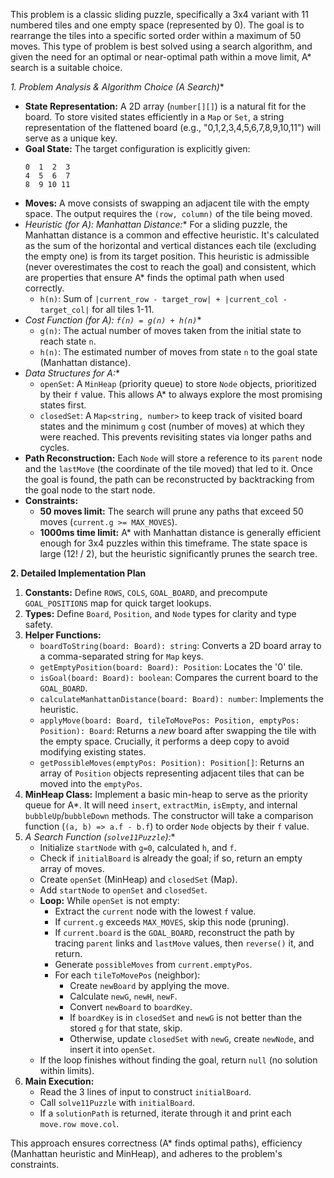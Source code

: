 This problem is a classic sliding puzzle, specifically a 3x4 variant with 11 numbered tiles and one empty space (represented by 0). The goal is to rearrange the tiles into a specific sorted order within a maximum of 50 moves. This type of problem is best solved using a search algorithm, and given the need for an optimal or near-optimal path within a move limit, A* search is a suitable choice.

**1. Problem Analysis & Algorithm Choice (A* Search)**

*   **State Representation:** A 2D array (`number[][]`) is a natural fit for the board. To store visited states efficiently in a `Map` or `Set`, a string representation of the flattened board (e.g., "0,1,2,3,4,5,6,7,8,9,10,11") will serve as a unique key.
*   **Goal State:** The target configuration is explicitly given:
    ```
    0  1  2  3
    4  5  6  7
    8  9 10 11
    ```
*   **Moves:** A move consists of swapping an adjacent tile with the empty space. The output requires the `(row, column)` of the tile being moved.
*   **Heuristic (for A*): Manhattan Distance:** For a sliding puzzle, the Manhattan distance is a common and effective heuristic. It's calculated as the sum of the horizontal and vertical distances each tile (excluding the empty one) is from its target position. This heuristic is admissible (never overestimates the cost to reach the goal) and consistent, which are properties that ensure A* finds the optimal path when used correctly.
    *   `h(n)`: Sum of `|current_row - target_row| + |current_col - target_col|` for all tiles 1-11.
*   **Cost Function (for A*): `f(n) = g(n) + h(n)`**
    *   `g(n)`: The actual number of moves taken from the initial state to reach state `n`.
    *   `h(n)`: The estimated number of moves from state `n` to the goal state (Manhattan distance).
*   **Data Structures for A*:**
    *   `openSet`: A `MinHeap` (priority queue) to store `Node` objects, prioritized by their `f` value. This allows A* to always explore the most promising states first.
    *   `closedSet`: A `Map<string, number>` to keep track of visited board states and the minimum `g` cost (number of moves) at which they were reached. This prevents revisiting states via longer paths and cycles.
*   **Path Reconstruction:** Each `Node` will store a reference to its `parent` node and the `lastMove` (the coordinate of the tile moved) that led to it. Once the goal is found, the path can be reconstructed by backtracking from the goal node to the start node.
*   **Constraints:**
    *   **50 moves limit:** The search will prune any paths that exceed 50 moves (`current.g >= MAX_MOVES`).
    *   **1000ms time limit:** A* with Manhattan distance is generally efficient enough for 3x4 puzzles within this timeframe. The state space is large (12! / 2), but the heuristic significantly prunes the search tree.

**2. Detailed Implementation Plan**

1.  **Constants:** Define `ROWS`, `COLS`, `GOAL_BOARD`, and precompute `GOAL_POSITIONS` map for quick target lookups.
2.  **Types:** Define `Board`, `Position`, and `Node` types for clarity and type safety.
3.  **Helper Functions:**
    *   `boardToString(board: Board): string`: Converts a 2D board array to a comma-separated string for `Map` keys.
    *   `getEmptyPosition(board: Board): Position`: Locates the '0' tile.
    *   `isGoal(board: Board): boolean`: Compares the current board to the `GOAL_BOARD`.
    *   `calculateManhattanDistance(board: Board): number`: Implements the heuristic.
    *   `applyMove(board: Board, tileToMovePos: Position, emptyPos: Position): Board`: Returns a *new* board after swapping the tile with the empty space. Crucially, it performs a deep copy to avoid modifying existing states.
    *   `getPossibleMoves(emptyPos: Position): Position[]`: Returns an array of `Position` objects representing adjacent tiles that can be moved into the `emptyPos`.
4.  **MinHeap Class:** Implement a basic min-heap to serve as the priority queue for A*. It will need `insert`, `extractMin`, `isEmpty`, and internal `bubbleUp`/`bubbleDown` methods. The constructor will take a comparison function (`(a, b) => a.f - b.f`) to order `Node` objects by their `f` value.
5.  **A* Search Function (`solve11Puzzle`):**
    *   Initialize `startNode` with `g=0`, calculated `h`, and `f`.
    *   Check if `initialBoard` is already the goal; if so, return an empty array of moves.
    *   Create `openSet` (MinHeap) and `closedSet` (Map).
    *   Add `startNode` to `openSet` and `closedSet`.
    *   **Loop:** While `openSet` is not empty:
        *   Extract the `current` node with the lowest `f` value.
        *   If `current.g` exceeds `MAX_MOVES`, skip this node (pruning).
        *   If `current.board` is the `GOAL_BOARD`, reconstruct the path by tracing `parent` links and `lastMove` values, then `reverse()` it, and return.
        *   Generate `possibleMoves` from `current.emptyPos`.
        *   For each `tileToMovePos` (neighbor):
            *   Create `newBoard` by applying the move.
            *   Calculate `newG`, `newH`, `newF`.
            *   Convert `newBoard` to `boardKey`.
            *   If `boardKey` is in `closedSet` and `newG` is not better than the stored `g` for that state, skip.
            *   Otherwise, update `closedSet` with `newG`, create `newNode`, and insert it into `openSet`.
    *   If the loop finishes without finding the goal, return `null` (no solution within limits).
6.  **Main Execution:**
    *   Read the 3 lines of input to construct `initialBoard`.
    *   Call `solve11Puzzle` with `initialBoard`.
    *   If a `solutionPath` is returned, iterate through it and print each `move.row move.col`.

This approach ensures correctness (A* finds optimal paths), efficiency (Manhattan heuristic and MinHeap), and adheres to the problem's constraints.